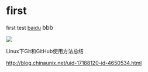 # first
first test
<a href="www.baidu.com">baidu</a>
<font size=3>bbb</font>

<img src="https://www.baidu.com/img/baidu_jgylogo3.gif"></img>

 Linux下Git和GitHub使用方法总结 
 
http://blog.chinaunix.net/uid-17188120-id-4650534.html
